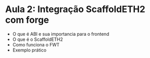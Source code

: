# Aula 2: Integração ScaffoldETH2 com forge

- O que é ABI e sua importancia para o frontend
- O que é o ScaffoldETH2
- Como funciona o FWT
- Exemplo prático